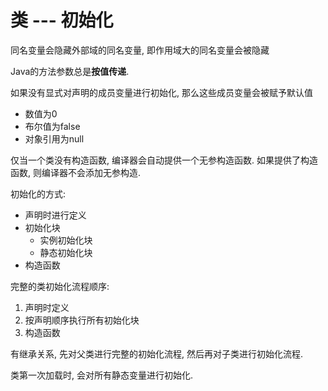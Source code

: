 # 类 --- 初始化

同名变量会隐藏外部域的同名变量, 即作用域大的同名变量会被隐藏

Java的方法参数总是**按值传递**.

如果没有显式对声明的成员变量进行初始化, 那么这些成员变量会被赋予默认值

- 数值为0
- 布尔值为false
- 对象引用为null

仅当一个类没有构造函数, 编译器会自动提供一个无参构造函数.
如果提供了构造函数, 则编译器不会添加无参构造.

初始化的方式:

- 声明时进行定义
- 初始化块
    + 实例初始化块
    + 静态初始化块
- 构造函数

完整的类初始化流程顺序:

1. 声明时定义
2. 按声明顺序执行所有初始化块
3. 构造函数

有继承关系, 先对父类进行完整的初始化流程, 然后再对子类进行初始化流程.

类第一次加载时, 会对所有静态变量进行初始化.
